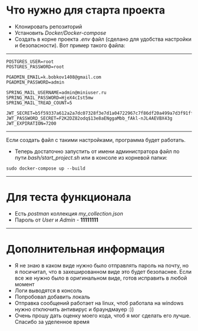 # Что нужно для старта проекта
*  Клонировать репозиторий
*  Установить _Docker/Docker-compose_
*  Создать в корне проекта _.env_ файл (сделано для удобства настройки и безопасности). Вот пример такого файла:
***
```
POSTGRES_USER=root
POSTGRES_PASSWORD=root

PGADMIN_EMAIL=k.bobkov1408@gmail.com
PGADMIN_PASSWORD=admin

SPRING_MAIL_USERNAME=admin@miniuser.ru
SPRING_MAIL_PASSWORD=HjeX4cIst5mw
SPRING_MAIL_TREAD_COUNT=5

JWT_SECRET=b5f59337a612a2a7dc07328f3e7d1a04722967c7f86df20a499a7d3f91ff2a7c
JWT_PASSWORD_SECRET=F2K2DZ82odq$13e8aENggaMbb_fAkl-nJL4AEVBX43g
JWT_EXPIRATION=7200
```
***
Если создать файл с такими настройками, программа будет работать.
*  Теперь достаточно запустить от имени администратора файл по пути _bash/start_project.sh_ или в консоле из корневой папки:
```
sudo docker-compose up --build
```
***
# Для теста функционала
*  Есть _postman_ коллекция _my_collection.json_
*  Пароль от _User_ и _Admin_ - __11111111__
***
# Дополнительная информация
*  Я не знаю в каком виде нужно было отправлять пароль на почту, но я посичитал, что в захешированном виде это будет безопаснее. Если все же нужно было в оригинальном виде, готов исправить в любой момент
*  Логи выводятся в консоль
*  Попробовал добавить локаль
*  Отправка сообщений работает на linux, чтоб работала на windows нужно отключить антивирус и браундмауер :))
*  Очень прошу дать оценку моего кода, чтоб я мог сделать его лучше. Спасибо за уделенное время